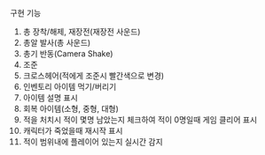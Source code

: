 구현 기능
1. 총 장착/해제, 재장전(재장전 사운드)
2. 총알 발사(총 사운드)
3. 총기 반동(Camera Shake)
4. 조준
5. 크로스헤어(적에게 조준시 빨간색으로 변경)
6. 인벤토리 아이템 먹기/버리기
7. 아이템 설명 표시
8. 회복 아이템(소형, 중형, 대형)
9. 적을 처치시 적이 몇명 남았는지 체크하여 적이 0명일때 게임 클리어 표시
10. 캐릭터가 죽었을때 재시작 표시
11. 적이 범위내에 플레이어 있는지 실시간 감지  
